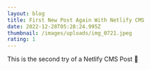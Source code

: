 ```yaml
---
layout: blog
title: First New Post Again With Netlify CMS
date: 2022-12-28T05:28:24.995Z
thumbnail: /images/uploads/img_0721.jpeg
rating: 1
---
```

T﻿his is the second try of a Netlify CMS Post :pray: